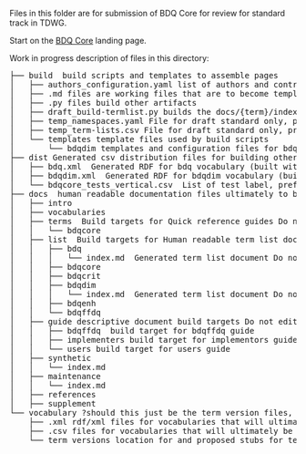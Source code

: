 Files in this folder are for submission of BDQ Core for review for standard track in TDWG.

Start on the [BDQ Core](https://github.com/tdwg/bdq/blob/master/tg2/_review/index.md) landing page.


Work in progress description of files in this directory: 

<pre>
├── build  build scripts and templates to assemble pages
│   ├── authors_configuration.yaml list of authors and contributors used by build scripts
│   ├── .md files are working files that are to become templates but are not yet
│   ├── .py files build other artifacts
│   ├── draft_build-termlist.py builds the docs/{term}/index.md files and dist/{term}.xml files from templates, builds for draft standard
│   ├── temp_namespaces.yaml File for draft standard only, provides metadata for build scripts that comes from rs.tdwg.org for approved standards
│   ├── temp_term-lists.csv File for draft standard only, provides metadata for build scripts that comes from rs.tdwg.org for approved standards
│   └── templates template files used by build scripts 
│       └── bdqdim templates and configuration files for bdqdim 
├── dist Generated csv distribution files for building other artifacts
│   ├── bdq.xml  Generated RDF for bdq vocabulary (built with draft_build-termlist.py)
│   ├── bdqdim.xml  Generated RDF for bdqdim vocabulary (built with draft_build-termlist.py)
│   └── bdqcore_tests_vertical.csv  List of test label, prefLabel, and fully qualified name, purpose?
├── docs  human readable documentation files ultimately to be built from files in build
│   ├── intro 
│   ├── vocabularies
│   ├── terms  Build targets for Quick reference guides Do not edit here
│   │   └── bdqcore
│   ├── list  Build targets for Human readable term list documents Do not edit here
│   │   ├── bdq
│   │   │   └── index.md  Generated term list document Do not edit.
│   │   ├── bdqcore
│   │   ├── bdqcrit
│   │   ├── bdqdim
│   │   │   └── index.md  Generated term list document Do not edit.
│   │   ├── bdqenh
│   │   └── bdqffdq
│   ├── guide descriptive document build targets Do not edit here 
│   │   ├── bdqffdq  build target for bdqffdq guide
│   │   ├── implementers build target for implementors guide
│   │   └── users build target for users guide
│   ├── synthetic
│   │   └── index.md
│   ├── maintenance
│   │   └── index.md
│   ├── references
│   ├── supplement
└── vocabulary ?should this just be the term version files, or do the deriviative vocabulary csv, xml, owl files go here?
    ├── .xml rdf/xml files for vocabularies that will ultimately be deriviatives of term-version files ** Copy updates to here, DO NOT EDIT HERE **
    ├── .csv files for vocabularies that will ultimately be deriviatives of term-version files ** Copy updates to here, DO NOT EDIT HERE ** 
    └── term_versions location for and proposed stubs for term-version files to which lines are only appended from which vocabulary artifacts will be built.
</pre>

